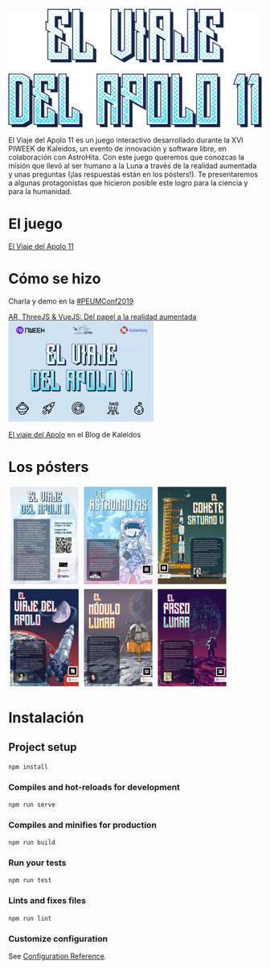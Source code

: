 ![El Viaje del Apolo 11](/title.png)

El Viaje del Apolo 11 es un juego interactivo desarrollado durante la XVI PIWEEK de Kaleidos, un evento de innovación y software libre, en colaboración con AstroHita. Con este juego queremos que conozcas la misión que llevó al ser humano a la Luna a través de la realidad aumentada y unas preguntas (¡las respuestas están en los pósters!). Te presentaremos a algunas protagonistas que hicieron posible este logro para la ciencia y para la humanidad.

# El juego

[El Viaje del Apolo 11](https://piweek.github.io/follow-the-apollo-11/)

# Cómo se hizo

Charla y demo en la
[#PEUMConf2019](https://www.programaresunamierda.com/p/peumconf-2019.html)

[AR, ThreeJS & VueJS: Del papel a la realidad aumentada](https://youtu.be/avpPkJF5SJM)
[![AR, ThreeJS & VueJS: Del papel a la realidad aumentada](/posters/video_thumb.png)](https://youtu.be/avpPkJF5SJM)

[El viaje del Apolo](https://blog.kaleidos.net/El-viaje-del-Apolo/) en el Blog de Kaleidos

# Los pósters

[![Información del juego](/posters/texto-juego_thumb.jpg)](/posters/texto-juego.jpg)
[![Los Astronautas](/posters/poster1_thumb.jpg)](/posters/poster1.jpg)
[![El cohete Saturno V](/posters/poster2_thumb.jpg)](/posters/poster2.jpg)
[![El viaje del Apolo](/posters/poster3_thumb.jpg)](/posters/poster3.jpg)
[![El módulo lunar](/posters/poster4_thumb.jpg)](/posters/poster4.jpg)
[![El paseo lunar](/posters/poster5_thumb.jpg)](/posters/poster5.jpg)


# Instalación

## Project setup
```
npm install
```

### Compiles and hot-reloads for development
```
npm run serve
```

### Compiles and minifies for production
```
npm run build
```

### Run your tests
```
npm run test
```

### Lints and fixes files
```
npm run lint
```

### Customize configuration
See [Configuration Reference](https://cli.vuejs.org/config/).
